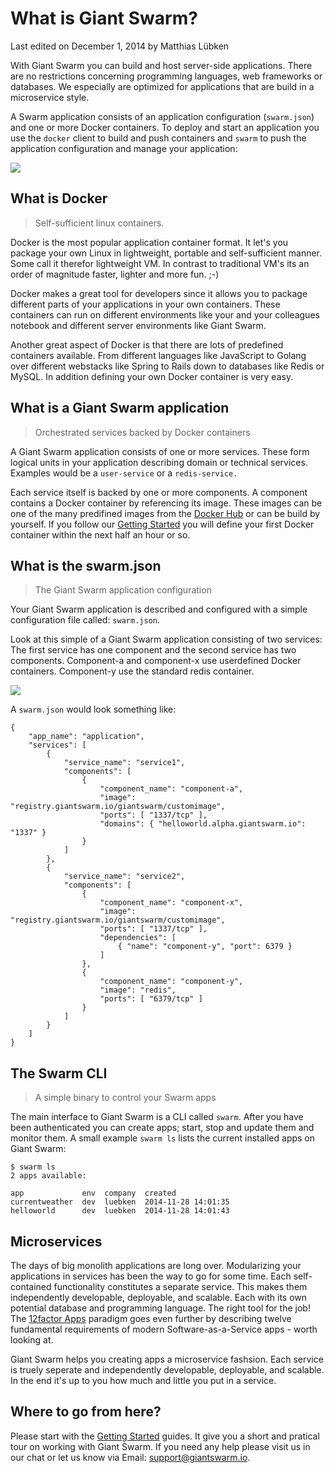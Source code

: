 # What is Giant Swarm?

<p class="lastmod">Last edited on December 1, 2014 by Matthias Lübken</p>

With Giant Swarm you can build and host server-side applications. There are no restrictions concerning programming languages, web frameworks or databases. We especially are optimized for applications that are build in a microservice style.

A Swarm application consists of an application configuration (`swarm.json`) and one or more Docker containers. To deploy and start an application you use the `docker` client to build and push containers and `swarm` to push the application configuration and manage your application:

![](/img/overview.png)

## What is Docker

> Self-sufficient linux containers.
 
Docker is the most popular application container format. It let's you package your own Linux in lightweight, portable and self-sufficient manner. Some call it therefor lightweight VM. In contrast to traditional VM's its an order of magnitude faster, lighter and more fun. ;-)

Docker makes a great tool for developers since it allows you to package different parts of your applications in your own containers. These containers can run on different environments like your and your colleagues notebook and different server environments like Giant Swarm.

Another great aspect of Docker is that there are lots of predefined containers available. From different languages like JavaScript to Golang over different webstacks like Spring to Rails down to databases like Redis or MySQL. In addition defining your own Docker container is very easy. 

## What is a Giant Swarm application

> Orchestrated services backed by Docker containers

A Giant Swarm application consists of one or more services. These form logical units in your application describing domain or technical services. Examples would be a `user-service` or a `redis-service.` 

Each service itself is backed by one or more components. A component contains a Docker container by referencing its image. These images can be one of the many predifined images from the [Docker Hub](https://registry.hub.docker.com/) or can be build by yourself. If you follow our [Getting Started](gettingstarted2.md) you will define your first Docker container within the next half an hour or so.

## What is the swarm.json

> The Giant Swarm application configuration

Your Giant Swarm application is described and configured with a simple configuration file called: `swarm.json`. 

Look at this simple of a Giant Swarm application consisting of two services: The first service has one component and the second service has two components. Component-a and component-x use userdefined Docker containers. Component-y use the standard redis container.

![](/img/overview-app-service-component.png)

A `swarm.json` would look something like:
```
{
    "app_name": "application",
    "services": [
        {
            "service_name": "service1",
            "components": [
                {
                    "component_name": "component-a",
                    "image": "registry.giantswarm.io/giantswarm/customimage",
                    "ports": [ "1337/tcp" ],
                    "domains": { "helloworld.alpha.giantswarm.io": "1337" }
                }
            ]
        },
        {
            "service_name": "service2",
            "components": [
                {
                    "component_name": "component-x",
                    "image": "registry.giantswarm.io/giantswarm/customimage",
                    "ports": [ "1337/tcp" ],
                    "dependencies": [
                        { "name": "component-y", "port": 6379 }
                    ]                
                },
                {
                    "component_name": "component-y",
                    "image": "redis",
                    "ports": [ "6379/tcp" ]
                }
            ]
        }
    ]
}
```

## The Swarm CLI

> A simple binary to control your Swarm apps

The main interface to Giant Swarm is a CLI called `swarm`. After you have been authenticated you can create apps; start, stop and update them and monitor them. A small example `swarm ls` lists the current installed apps on Giant Swarm:  

```
$ swarm ls
2 apps available:

app             env  company  created
currentweather  dev  luebken  2014-11-28 14:01:35
helloworld      dev  luebken  2014-11-28 14:01:43
```

## Microservices

The days of big monolith applications are long over. Modularizing your applications in services has been the way to go for some time. Each self-contained functionality constitutes a separate service. This makes them independently developable, deployable, and scalable. Each with its own potential database and programming language. The right tool for the job! The [12factor Apps](http://12factor.net/) paradigm goes even further by describing twelve fundamental requirements of modern Software-as-a-Service apps - worth looking at.

Giant Swarm helps you creating apps a microservice fashsion. Each service is truely seperate and independently developable, deployable, and scalable. In the end it's up to you how much and little you put in a service.

## Where to go from here?

Please start with the [Getting Started](gettingstarted.md) guides. It give you a short and pratical tour on working with Giant Swarm. If you need any help please visit us in our chat or let us know via Email: [support@giantswarm.io](mailto:support@giantswarm.io).


   





